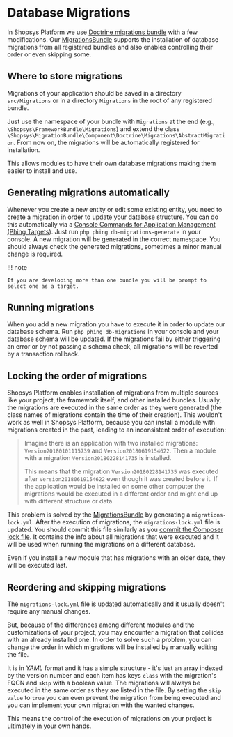 # Database Migrations

In Shopsys Platform we use [Doctrine migrations bundle](https://symfony.com/doc/master/bundles/DoctrineMigrationsBundle/index.html) with a few modifications.
Our [MigrationsBundle](https://github.com/shopsys/migrations) supports the installation of database migrations from all registered bundles and also enables controlling their order or even skipping some.

## Where to store migrations

Migrations of your application should be saved in a directory `src/Migrations` or in a directory `Migrations` in the root of any registered bundle.

Just use the namespace of your bundle with `Migrations` at the end (e.g., `\Shopsys\FrameworkBundle\Migrations`) and extend the class `\Shopsys\MigrationBundle\Component\Doctrine\Migrations\AbstractMigration`.
From now on, the migrations will be automatically registered for installation.

This allows modules to have their own database migrations making them easier to install and use.

## Generating migrations automatically

Whenever you create a new entity or edit some existing entity, you need to create a migration in order to update your database structure.
You can do this automatically via a [Console Commands for Application Management (Phing Targets)](console-commands-for-application-management-phing-targets.md).
Just run `php phing db-migrations-generate` in your console.
A new migration will be generated in the correct namespace.
You should always check the generated migrations, sometimes a minor manual change is required.

!!! note

    If you are developing more than one bundle you will be prompt to select one as a target.

## Running migrations

When you add a new migration you have to execute it in order to update our database schema.
Run `php phing db-migrations` in your console and your database schema will be updated.
If the migrations fail by either triggering an error or by not passing a schema check, all migrations will be reverted by a transaction rollback.

## Locking the order of migrations

Shopsys Platform enables installation of migrations from multiple sources like your project, the framework itself, and other installed bundles.
Usually, the migrations are executed in the same order as they were generated (the class names of migrations contain the time of their creation).
This wouldn't work as well in Shopsys Platform, because you can install a module with migrations created in the past, leading to an inconsistent order of execution:

> Imagine there is an application with two installed migrations: `Version20180101115739` and `Version20180619154622`.
> Then a module with a migration `Version20180228141735` is installed.
>
> This means that the migration `Version20180228141735` was executed after `Version20180619154622` even though it was created before it.
> If the application would be installed on some other computer the migrations would be executed in a different order and might end up with different structure or data.

This problem is solved by the [MigrationsBundle](https://github.com/shopsys/migrations) by generating a `migrations-lock.yml`.
After the execution of migrations, the `migrations-lock.yml` file is updated.
You should commit this file similarly as you [commit the Composer lock file](https://getcomposer.org/doc/01-basic-usage.md#commit-your-composer-lock-file-to-version-control).
It contains the info about all migrations that were executed and it will be used when running the migrations on a different database.

Even if you install a new module that has migrations with an older date, they will be executed last.

## Reordering and skipping migrations

The `migrations-lock.yml` file is updated automatically and it usually doesn't require any manual changes.

But, because of the differences among different modules and the customizations of your project, you may encounter a migration that collides with an already installed one.
In order to solve such a problem, you can change the order in which migrations will be installed by manually editing the file.

It is in _YAML_ format and it has a simple structure - it's just an array indexed by the version number and each item has keys `class` with the migration's FQCN and `skip` with a boolean value.
The migrations will always be executed in the same order as they are listed in the file.
By setting the `skip value` to `true` you can even prevent the migration from being executed and you can implement your own migration with the wanted changes.

This means the control of the execution of migrations on your project is ultimately in your own hands.
